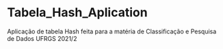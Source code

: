 # Tabela_Hash_Aplication
Aplicação de tabela Hash feita para a matéria de Classificação e Pesquisa de Dados UFRGS 2021/2
